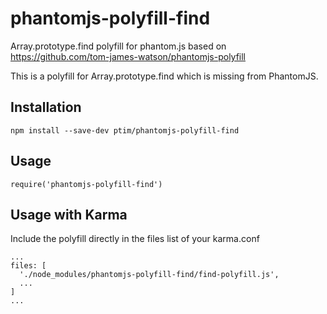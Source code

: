 # phantomjs-polyfill-find

Array.prototype.find polyfill for phantom.js based on https://github.com/tom-james-watson/phantomjs-polyfill

This is a polyfill for Array.prototype.find which is missing from PhantomJS.


## Installation

    npm install --save-dev ptim/phantomjs-polyfill-find


## Usage

    require('phantomjs-polyfill-find')

## Usage with Karma

Include the polyfill directly in the files list of your karma.conf

    ...
    files: [
      './node_modules/phantomjs-polyfill-find/find-polyfill.js',
      ...
    ]
    ...

